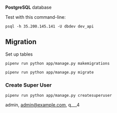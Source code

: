 __PostgreSQL__ database 


Test with this command-line:
```
psql -h 35.200.145.141 -U dbdev dev_api
```

## Migration

Set up tables

```
pipenv run python app/manage.py makemigrations

pipenv run python app/manage.py migrate
```


### Create Super User


```
pipenv run python app/manage.py createsuperuser
```

admin, admin@example.com, q___4
